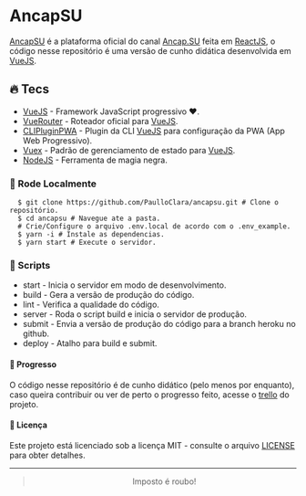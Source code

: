 # AncapSU

[AncapSU] é a plataforma oficial do canal [Ancap.SU] feita em [ReactJS], o código nesse repositório é uma versão de cunho didática desenvolvida em [VueJS].

## :fire: Tecs

- [VueJS] - Framework JavaScript progressivo ❤️.
- [VueRouter] - Roteador oficial para [VueJS].
- [CLIPluginPWA] - Plugin da CLI [VueJS] para configuração da PWA (App Web Progressivo).
- [Vuex] - Padrão de gerenciamento de estado para [VueJS].
- [NodeJS] - Ferramenta de magia negra.

### :wrench: Rode Localmente

```shell
  $ git clone https://github.com/PaulloClara/ancapsu.git # Clone o repositório.
  $ cd ancapsu # Navegue ate a pasta.
  # Crie/Configure o arquivo .env.local de acordo com o .env_example.
  $ yarn -i # Instale as dependencias.
  $ yarn start # Execute o servidor.
```

### :scroll: Scripts

- start - Inicia o servidor em modo de desenvolvimento.
- build - Gera a versão de produção do código.
- lint - Verifica a qualidade do código.
- server - Roda o script build e inicia o servidor de produção.
- submit - Envia a versão de produção do código para a branch heroku no github.
- deploy - Atalho para build e submit.

#### :muscle: Progresso

O código nesse repositório é de cunho didático (pelo menos por enquanto), caso queira contribuir ou ver de perto o progresso feito, acesse o [trello] do projeto.

#### :memo: Licença

Este projeto está licenciado sob a licença MIT - consulte o arquivo [LICENSE] para obter detalhes.

---

<div align="center">

> Imposto é roubo!

</div>

<!-- Links -->

[ancapsu]: https://ancap.su
[ancap.su]: https://www.youtube.com/ancapsu
[trello]: https://trello.com/b/eOBZHJ5j/ancapsu
[paulloclara]: https://github.com/PaulloClara
[vuejs]: https://vuejs.org
[vuex]: https://vuex.vuejs.org
[nodejs]: https://nodejs.org/en
[vuerouter]: https://router.vuejs.org
[clipluginpwa]: https://github.com/vuejs/vue-cli/tree/dev/packages/@vue/cli-plugin-pwa#readme
[reactjs]: https://pt-br.reactjs.org
[license]: LICENSE
